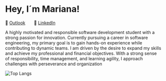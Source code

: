 # Hey, I´m Mariana!

📧 [Outlook](mailto:marianalarag@outlook.com)  🔗 [LinkedIn](https://www.linkedin.com/in//mariana-lara-5a5b5b296/)


A highly motivated and responsible software
 development student with a strong passion for
 innovation. Currently pursuing a career in software
 engineering, my primary goal is to gain hands-on
 experience while contributing to dynamic teams. I am
 driven by the desire to expand my skills and achieve my
 professional and financial objectives. With a strong
 sense of responsibility, time management, and learning
 agility, I approach challenges with perseverance and
 organization

![Top Langs](https://github-readme-stats.vercel.app/api/top-langs/?username=marianalarag&layout=compact&theme=dracula)

